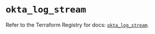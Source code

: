 # `okta_log_stream`

Refer to the Terraform Registry for docs: [`okta_log_stream`](https://registry.terraform.io/providers/okta/okta/4.8.0/docs/resources/log_stream).
